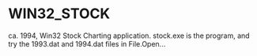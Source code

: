 # WIN32_STOCK
ca. 1994, Win32 Stock Charting application. stock.exe is the program, and try the 1993.dat and 1994.dat files in File.Open...
